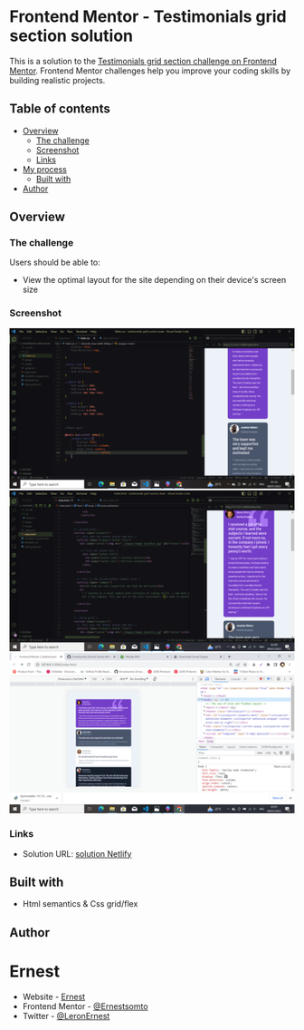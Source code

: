 # Frontend Mentor - Testimonials grid section solution

This is a solution to the [Testimonials grid section challenge on Frontend Mentor](https://www.frontendmentor.io/challenges/testimonials-grid-section-Nnw6J7Un7). Frontend Mentor challenges help you improve your coding skills by building realistic projects. 

## Table of contents

- [Overview](#overview)
  - [The challenge](#the-challenge)
  - [Screenshot](#screenshot)
  - [Links](#links)
- [My process](#my-process)
  - [Built with](#built-with)
- [Author](#author)

## Overview

### The challenge


Users should be able to:

- View the optimal layout for the site depending on their device's screen size
### Screenshot

![](/images/mainscr.png)
![](/images/secondmain.png)
![](/images/thirdmain.png)

### Links

- Solution URL: [solution Netlify](https://64aa0a0f9090835631addf42--candid-bienenstitch-ff70a6.netlify.app)

## Built with

- Html semantics & Css grid/flex 

## Author

# Ernest

- Website - [Ernest](https://64aa0a0f9090835631addf42--candid-bienenstitch-ff70a6.netlify.app)
- Frontend Mentor - [@Ernestsomto](https://www.frontendmentor.io/profile/Ernestsomto)
- Twitter - [@LeronErnest](https://www.twitter.com/Leronernest)

